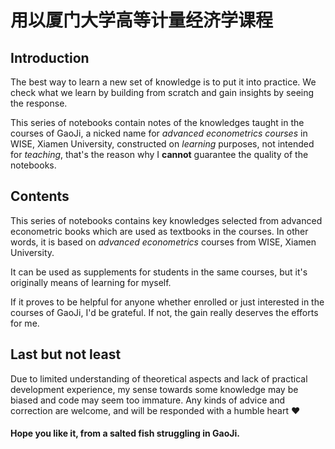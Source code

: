 # 用以厦门大学高等计量经济学课程

## Introduction

The best way to learn a new set of knowledge is to put it into practice. We check what we learn by building from scratch and gain insights by seeing the response. 

This series of notebooks contain notes of the knowledges taught in the courses of GaoJi, a nicked name for *advanced econometrics courses* in WISE, Xiamen University, constructed on *learning* purposes, not intended for *teaching*, that's the reason why I **cannot** guarantee the quality of the notebooks.

## Contents

This series of notebooks contains key knowledges selected from advanced econometric books which are used as textbooks in the courses. In other words, it is based on *advanced econometrics* courses from WISE, Xiamen University. 

It can be used as supplements for students in the same courses, but it's originally means of learning for myself.

If it proves to be helpful for anyone whether enrolled or just interested in the courses of GaoJi, I'd be grateful. If not, the gain really deserves the efforts for me.

## Last but not least

Due to limited understanding of theoretical aspects and lack of practical development experience, my sense towards some knowledge may be biased and code may seem too immature. Any kinds of advice and correction are welcome, and will be responded with a humble heart ❤️ 

#### Hope you like it, from a salted fish struggling in GaoJi.
